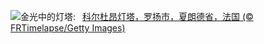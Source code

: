 ![](https://www.bing.com/th?id=OHR.CordouanLighthouse_ZH-CN6267155218_UHD.jpg&w=1000)金光中的灯塔:&nbsp;&ensp;[科尔杜昂灯塔，罗扬市，夏朗德省，法国 (© FRTimelapse/Getty Images)](https://www.bing.com/th?id=OHR.CordouanLighthouse_ZH-CN6267155218_UHD.jpg)
<br><br/>
